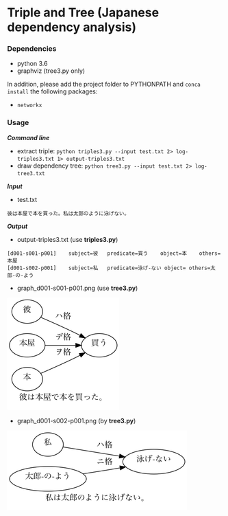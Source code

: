 # Triple and Tree (Japanese dependency analysis)

### Dependencies
- python 3.6
- graphviz (tree3.py only)

In addition, please add the project folder to PYTHONPATH and `conca install` the following packages:
- `networkx`

### Usage ###

***Command line***
- extract triple: `python triples3.py --input test.txt 2> log-triples3.txt 1> output-triples3.txt`
- draw dependency tree: `python tree3.py --input test.txt 2> log-tree3.txt`

***Input***
- test.txt
```
彼は本屋で本を買った。私は太郎のように泳げない。
```

***Output***
- output-triples3.txt (use **triples3.py**)
```
[d001-s001-p001]	subject=彼	predicate=買う	object=本	others=本屋
[d001-s002-p001]	subject=私	predicate=泳げ-ない	object=	others=太郎-の-よう
```
- graph_d001-s001-p001.png (use **tree3.py**)

<img src="graph_d001-s001-p001.png" width="262px" height="261px"/>


- graph_d001-s002-p001.png (by **tree3.py**)

<img src="graph_d001-s002-p001.png" width="420px" height="186px"/>

